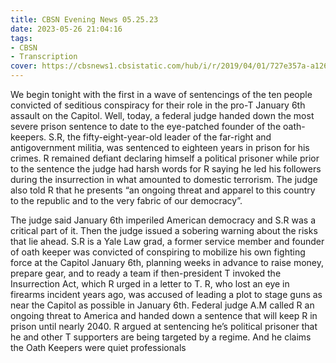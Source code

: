 ```yaml
---
title: CBSN Evening News 05.25.23
date: 2023-05-26 21:04:16
tags:
- CBSN
- Transcription
cover: https://cbsnews1.cbsistatic.com/hub/i/r/2019/04/01/727e357a-a126-4138-a2c5-4d3222669d57/thumbnail/640x360/3ff2761028dc5c65cc4f07acd54bcd5c/cbsn2-logo-1920x1080.jpg
---
```

We begin tonight with the first in a wave of sentencings of the ten people convicted of seditious conspiracy for their role in the pro-T January 6th assault on the Capitol. Well, today, a federal judge handed down the most severe prison sentence to date to the eye-patched founder of the oath-keepers. S.R, the fifty-eight-year-old leader of the far-right and antigovernment militia, was sentenced to eighteen years in prison for his crimes. R remained defiant declaring himself a political prisoner while prior to the sentence the judge had harsh words for R saying he led his followers during the insurrection in what amounted to domestic terrorism. The judge also told R that he presents “an ongoing threat and apparel to this country to the republic and to the very fabric of our democracy”.

The judge said January 6th imperiled American democracy and S.R was a critical part of it. Then the judge issued a sobering warning about the risks that lie ahead. S.R is a Yale Law grad, a former service member and founder of oath keeper was convicted of conspiring to mobilize his own fighting force at the Capitol January 6th, planning weeks in advance to raise money, prepare gear, and to ready a team if then-president T invoked the Insurrection Act, which R urged in a letter to T. R, who lost an eye in firearms incident years ago, was accused of leading a plot to stage guns as near the Capitol as possible in January 6th. Federal judge A.M called R an ongoing threat to America and handed down a sentence that will keep R in prison until nearly 2040. R argued at sentencing he’s political prisoner that he and other T supporters are being targeted by a regime. And he claims the Oath Keepers were quiet professionals
